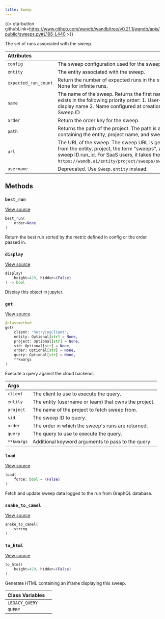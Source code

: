 ```yaml
---
title: Sweep
---
```


{{< cta-button githubLink=https://www.github.com/wandb/wandb/tree/v0.21.1/wandb/apis/public/sweeps.py#L196-L440 >}}

The set of runs associated with the sweep.

| Attributes |  |
| :--- | :--- |
|  `config` |  The sweep configuration used for the sweep. |
|  `entity` |  The entity associated with the sweep. |
|  `expected_run_count` |  Return the number of expected runs in the sweep or None for infinite runs. |
|  `name` |  The name of the sweep. Returns the first name that exists in the following priority order: 1. User-edited display name 2. Name configured at creation time 3. Sweep ID |
|  `order` |  Return the order key for the sweep. |
|  `path` |  Returns the path of the project. The path is a list containing the entity, project name, and sweep ID. |
|  `url` |  The URL of the sweep. The sweep URL is generated from the entity, project, the term "sweeps", and the sweep ID.run_id. For SaaS users, it takes the form of `https://wandb.ai/entity/project/sweeps/sweeps_ID`. |
|  `username` |  Deprecated. Use `Sweep.entity` instead. |

## Methods

### `best_run`

[View source](https://www.github.com/wandb/wandb/tree/v0.21.1/wandb/apis/public/sweeps.py#L294-L317)

```python
best_run(
    order=None
)
```

Return the best run sorted by the metric defined in config or the order passed in.

### `display`

[View source](https://www.github.com/wandb/wandb/tree/v0.21.1/wandb/apis/attrs.py#L16-L36)

```python
display(
    height=420, hidden=(False)
) -> bool
```

Display this object in jupyter.

### `get`

[View source](https://www.github.com/wandb/wandb/tree/v0.21.1/wandb/apis/public/sweeps.py#L360-L422)

```python
@classmethod
get(
    client: "RetryingClient",
    entity: Optional[str] = None,
    project: Optional[str] = None,
    sid: Optional[str] = None,
    order: Optional[str] = None,
    query: Optional[str] = None,
    **kwargs
)
```

Execute a query against the cloud backend.

| Args |  |
| :--- | :--- |
|  `client` |  The client to use to execute the query. |
|  `entity` |  The entity (username or team) that owns the project. |
|  `project` |  The name of the project to fetch sweep from. |
|  `sid` |  The sweep ID to query. |
|  `order` |  The order in which the sweep's runs are returned. |
|  `query` |  The query to use to execute the query. |
|  `**kwargs` |  Additional keyword arguments to pass to the query. |

### `load`

[View source](https://www.github.com/wandb/wandb/tree/v0.21.1/wandb/apis/public/sweeps.py#L270-L282)

```python
load(
    force: bool = (False)
)
```

Fetch and update sweep data logged to the run from GraphQL database.

<!-- lazydoc-ignore: internal -->


### `snake_to_camel`

[View source](https://www.github.com/wandb/wandb/tree/v0.21.1/wandb/apis/attrs.py#L12-L14)

```python
snake_to_camel(
    string
)
```

### `to_html`

[View source](https://www.github.com/wandb/wandb/tree/v0.21.1/wandb/apis/public/sweeps.py#L424-L432)

```python
to_html(
    height=420, hidden=(False)
)
```

Generate HTML containing an iframe displaying this sweep.

| Class Variables |  |
| :--- | :--- |
|  `LEGACY_QUERY`<a id="LEGACY_QUERY"></a> |   |
|  `QUERY`<a id="QUERY"></a> |   |
